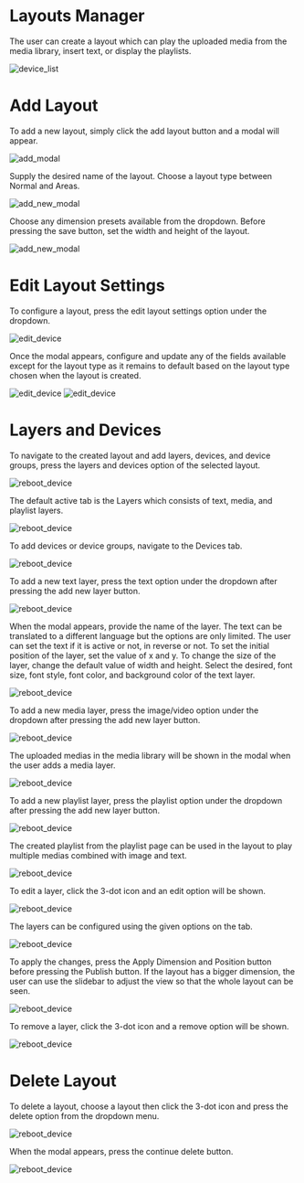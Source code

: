 # Layouts Manager

<div class="description">

The user can create a layout which can play the uploaded media from the media library, insert text, or display the playlists. 

![device_list](../images/layouts/layoutsTab.png ":size=100%")

</div>

# Add Layout

<div class="description">

To add a new layout, simply click the add layout button and a modal will appear.

![add_modal](../images/layouts/layoutsAdd.png ":size=100%")

Supply the desired name of the layout. Choose a layout type between Normal and Areas. 

![add_new_modal](../images/layouts/layoutsAddModal1.png ":size=100%")

Choose any dimension presets available from the dropdown. Before pressing the save button, set the width and height of the layout.

![add_new_modal](../images/layouts/layoutsAddModal2.png ":size=100%")

</div>

# Edit Layout Settings

<div class="description">

To configure a layout, press the edit layout settings option under the dropdown.

![edit_device](../images/layouts/layoutsEdit.png ":size=100%")

Once the modal appears, configure and update any of the fields available except for the layout type as it remains to default based on the layout type chosen when the layout is created.

![edit_device](../images/layouts/layoutsEditModal1.png ":size=100%")
![edit_device](../images/layouts/layoutsEditModal2.png ":size=100%")

</div>

# Layers and Devices

<div class="description">

To navigate to the created layout and add layers, devices, and device groups, press the layers and devices option of the selected layout.

![reboot_device](../images/layouts/layoutsLayersDevices.png ":size=100%")

The default active tab is the Layers which consists of text, media, and playlist layers.

![reboot_device](../images/layouts/layoutsLayersDevicesTab.png ":size=100%")

To add devices or device groups, navigate to the Devices tab.

![reboot_device](../images/layouts/layoutsLayersDevicesTab2.png ":size=100%")

To add a new text layer, press the text option under the dropdown after pressing the add new layer button.

![reboot_device](../images/layouts/layoutsLayersDeviceAddText.png ":size=100%")

When the modal appears, provide the name of the layer. The text can be translated to a different language but the options are only limited. The user can set the text if it is active or not, in reverse or not. To set the initial position of the layer, set the value of x and y. To change the size of the layer, change the default value of width and height. Select the desired, font size, font style, font color, and background color of the text layer. 

![reboot_device](../images/layouts/layoutsLayersDeviceAddModalText.png ":size=100%")

To add a new media layer, press the image/video option under the dropdown after pressing the add new layer button.

![reboot_device](../images/layouts/layoutsLayersDeviceAddMedia.png ":size=100%")

The uploaded medias in the media library will be shown in the modal when the user adds a media layer.

![reboot_device](../images/layouts/layoutsLayersDeviceAddModalMedia.png ":size=100%")

To add a new playlist layer, press the playlist option under the dropdown after pressing the add new layer button.

![reboot_device](../images/layouts/layoutsLayersDeviceAddPlaylist.png ":size=100%")

The created playlist from the playlist page can be used in the layout to play multiple medias combined with image and text.

![reboot_device](../images/layouts/layoutsLayersDeviceAddModalPlaylist.png ":size=100%")

To edit a layer, click the 3-dot icon and an edit option will be shown. 

![reboot_device](../images/layouts/layoutsLayersDeviceEditLayer.png ":size=100%")

The layers can be configured using the given options on the tab. 

![reboot_device](../images/layouts/layoutsLayerEditOptions.png ":size=100%")

To apply the changes, press the Apply Dimension and Position button before pressing the Publish button. If the layout has a bigger dimension, the user can use the slidebar to adjust the view so that the whole layout can be seen.

![reboot_device](../images/layouts/layoutsLayerEditOptions2.png ":size=100%")

To remove a layer, click the 3-dot icon and a remove option will be shown. 

![reboot_device](../images/layouts/layoutsLayersDeviceRemoveLayer.png ":size=100%")

</div>

# Delete Layout

<div class="description">

To delete a layout, choose a layout then click the 3-dot icon and press the delete option from the dropdown menu.

![reboot_device](../images/layouts/layoutsDeleteLayout.png ":size=100%")

When the modal appears, press the continue delete button.

![reboot_device](../images/layouts/layoutsDeleteLayoutModal.png ":size=100%")

</div>
